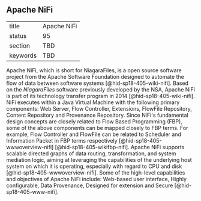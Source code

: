## Apache NiFi


|          |             |
| -------- | ----------- |
| title    | Apache NiFi |
| status   | 95          |
| section  | TBD         |
| keywords | TBD         |




Apache NiFi, which is short for NiagaraFiles, is a open source software
project from the Apache Software Foundation designed to automate the
flow of data between software systems [@hid-sp18-405-wiki-nifi]. Based
on the *NiagaraFiles* software previously developed by the NSA, Apache
NiFi is part of its technology transfer program in
2014 [@hid-sp18-405-wiki-nifi]. NiFi executes within a Java Virtual
Machine with the following primary components: Web Server, Flow
Controller, Extensions, FlowFile Repository, Content Repository and
Provenance Repository. Since NiFi's fundamental design concepts are
closely related to Flow Based Programming (FBP), some of the above
components can be mapped closely to FBP terms. For example, Flow
Controller and FlowFile can be related to Scheduler and Information
Packet in FBP terms
respectively [@hid-sp18-405-wwwoverview-nifi] [@hid-sp18-405-wikifbp-nifi].
Apache NiFi supports scalable directed graphs of data routing,
transformation, and system mediation logic, aiming at leveraging the
capabilities of the underlying host system on which it is operating,
especially with regard to CPU and disk [@hid-sp18-405-wwwoverview-nifi].
Some of the high-level capabilities and objectives of Apache NiFi
include: Web-based user interface, Highly configurable, Data Provenance,
Designed for extension and Secure [@hid-sp18-405-www-nifi].
